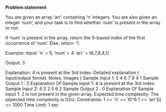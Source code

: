 **Problem statement**

You are given an array ‘arr’ containing ‘n’ integers. You are also given an integer ‘num’, and your task is to find whether ‘num’ is present in the array or not.



If ‘num’ is present in the array, return the 0-based index of the first occurrence of ‘num’. Else, return -1.



Example:
Input: ‘n’ = 5, ‘num’ = 4
'arr' =  [6,7,8,4,1]

Output: 3

Explanation:
4 is present at the 3rd index.
Detailed explanation ( Input/output format, Notes, Images )
Sample Input 1:
5 4
6 7 8 4 1
Sample Output 1 :
3
Explanation Of Sample Input 1:
4 is present at the 3rd index.
Sample Input 2:
4 2
2 5 6 2
Sample Output 2 :
0
Explanation Of Sample Input 1:
2 is not present in the given array.
Expected time complexity:
The expected time complexity is O(n).
Constraints:
1  <= 'n' <= 10^6
1 <= 'arr'[i] <= 1000
Time Limit: 1 sec